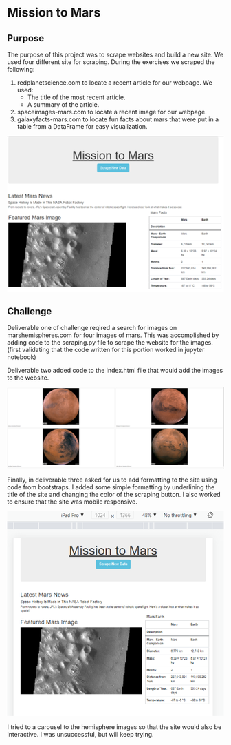 # Mission to Mars

## Purpose
The purpose of this project was to scrape websites and build a new site.  We used four different site for scraping.  During the exercises we scraped the following:

1. redplanetscience.com to locate a recent article for our webpage.  We used:
    * The title of the most recent article.
    * A summary of the article.
2. spaceimages-mars.com to locate a recent image for our webpage.
3. galaxyfacts-mars.com to locate fun facts about mars that were put in a table from a DataFrame for easy visualization.

![]( Resources/webpage.png)

## Challenge 

Deliverable one of challenge reqired a search for images on marshemispheres.com for four images of mars.  This was accomplished by adding code to the scraping.py file to scrape the website for the images. (first validating that the code written for this portion worked in jupyter notebook)

Deliverable two added code to the index.html file that would add the images to the website.

![](Resources/hemispheres.png)

Finally, in deliverable three asked for us to add formatting to the site using code from bootstraps. I added some simple formatting by underlining the title of the site and changing the color of the scraping button.  I also worked to ensure that the site was mobile responsive.

![]( Resources/mobileready.PNG)

I tried to a carousel to the hemisphere images so that the site would also be interactive.  I was unsuccessful, but will keep trying.